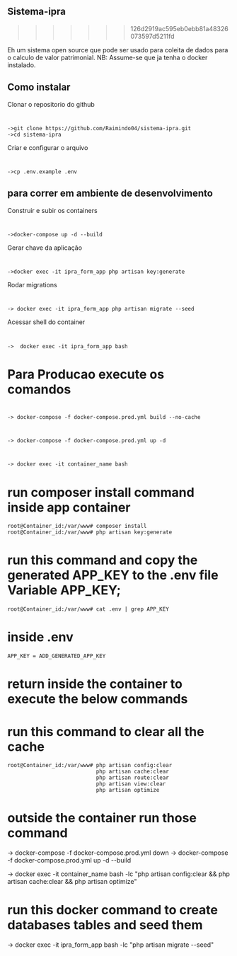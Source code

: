 ## Sistema-ipra
>>>>>>> 126d2919ac595eb0ebb81a48326073597d5211fd

Eh um sistema open source que pode ser usado para coleita de dados para o calculo de valor patrimonial.
NB: Assume-se que ja tenha o docker instalado.

## Como instalar
Clonar o repositorio do github

# 
    ->git clone https://github.com/Raimindo04/sistema-ipra.git
    ->cd sistema-ipra

Criar e configurar o arquivo
# 
    ->cp .env.example .env

## para correr em ambiente de desenvolvimento

Construir e subir os containers

# 
    ->docker-compose up -d --build



Gerar chave da aplicação
# 
    ->docker exec -it ipra_form_app php artisan key:generate

Rodar migrations
# 
    -> docker exec -it ipra_form_app php artisan migrate --seed

Acessar shell do container
# 
    ->  docker exec -it ipra_form_app bash



# Para Producao  execute os comandos 
#
	-> docker-compose -f docker-compose.prod.yml build --no-cache



#
	-> docker-compose -f docker-compose.prod.yml up -d


#
	-> docker exec -it container_name bash
	
# run composer install command inside app container
	root@Container_id:/var/www# composer install
	root@Container_id:/var/www# php artisan key:generate
	
# run this command and copy the generated APP_KEY to the .env file  Variable APP_KEY;
	root@Container_id:/var/www# cat .env | grep APP_KEY
	
# inside .env  
	APP_KEY = ADD_GENERATED_APP_KEY
	
# return inside the container  to execute the below commands
# run this command to clear all the cache
	root@Container_id:/var/www# php artisan config:clear
								php artisan cache:clear
								php artisan route:clear
								php artisan view:clear
								php artisan optimize
								
								
# outside the container run those command 
 -> docker-compose -f docker-compose.prod.yml down
 -> docker-compose -f docker-compose.prod.yml up -d --build
 
 -> docker exec -it container_name bash -lc "php artisan config:clear && php artisan cache:clear && php artisan optimize"
 
 
 
 # run this docker command to create databases tables and  seed them
 -> docker exec -it ipra_form_app bash -lc "php artisan migrate --seed"

								
	
